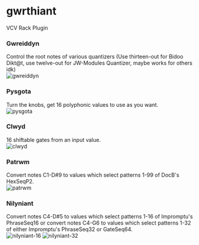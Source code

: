 # gwrthiant
VCV Rack Plugin

### Gwreiddyn  
Control the root notes of various quantizers (Use thirteen-out for Bidoo Dikt@t, use twelve-out for JW-Modules Quantizer, maybe works for others idk)  
![gwreiddyn](https://github.com/dustractor/gwrthiant/blob/main/img/gwreiddyn.png)

### Pysgota  
Turn the knobs, get 16 polyphonic values to use as you want.  
![pysgota](https://github.com/dustractor/gwrthiant/blob/main/img/pysgota.png)

### Clwyd  
16 shiftable gates from an input value.  
![clwyd](https://github.com/dustractor/gwrthiant/blob/main/img/clwyd.png)

### Patrwm
Convert notes C1-D#9 to values which select patterns 1-99 of DocB's HexSeqP2.  
![patrwm](https://github.com/dustractor/gwrthiant/blob/main/img/patrwm.png)

### Nilyniant
Convert notes C4-D#5 to values which select patterns 1-16 of Impromptu's PhraseSeq16 or convert notes C4-G6 to values which select patterns 1-32 of either Impromptu's PhraseSeq32 or GateSeq64.  
![nilyniant-16](https://github.com/dustractor/gwrthiant/blob/main/img/nilyniant16.png)
![nilyniant-32](https://github.com/dustractor/gwrthiant/blob/main/img/nilyniant32.png)

